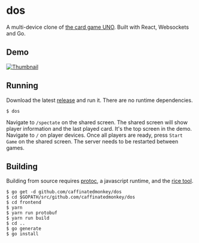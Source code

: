 dos
===

A multi-device clone of [the card game UNO][uno]. Built with React, Websockets
and Go.

Demo
----
[![Thumbnail][thumb]][video]

Running
-------
Download the latest [release] and run it. There are no runtime dependencies.

    $ dos

Navigate to `/spectate` on the shared screen. The shared screen will show
player information and the last played card. It's the top screen in the demo.
Navigate to `/` on player devices. Once all players are ready, press `Start
Game` on the shared screen. The server needs to be restarted between games.

Building
--------

Building from source requires [protoc][protoc], a javascript runtime, and the
[rice tool][rice].

    $ go get -d github.com/caffinatedmonkey/dos
    $ cd $GOPATH/src/github.com/caffinatedmonkey/dos
    $ cd frontend
    $ yarn
    $ yarn run protobuf
    $ yarn run build
    $ cd ..
    $ go generate
    $ go install

[uno]: https://en.wikipedia.org/wiki/Uno_(card_game)
[protoc]: https://github.com/google/protobuf/blob/master/src/README.md
[rice]: https://github.com/GeertJohan/go.rice
[release]: https://github.com/caffinatedmonkey/dos/releases
[video]: https://www.youtube.com/watch?v=0eZ_SirmF2c
[thumb]: https://caffinatedmonkey.github.io/dos/thumb.png
